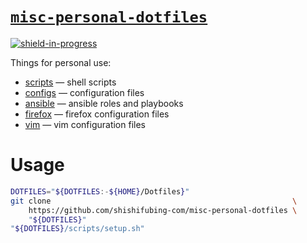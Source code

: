 # [`misc-personal-dotfiles`][repo]

<!-- shields -->

[![shield-in-progress]][repo]

Things for personal use:

- [scripts] — shell scripts
- [configs] — configuration files
- [ansible] — ansible roles and playbooks
- [firefox] — firefox configuration files
- [vim] — vim configuration files

# Usage

```bash
DOTFILES="${DOTFILES:-${HOME}/Dotfiles}"
git clone                                                      \
    https://github.com/shishifubing-com/misc-personal-dotfiles \
    "${DOTFILES}"
"${DOTFILES}/scripts/setup.sh"
```

<!-- internal links -->

[scripts]: ./scripts
[configs]: ./configs
[ansible]: ./ansible
[firefox]: ./firefox
[vim]: ./vim

<!-- external links -->

[repo]: https://github.com/shishifubing-com/misc-personal-dotfiles

<!-- shield links -->

[shield-in-progress]: https://img.shields.io/badge/status-in--progress-success?style=for-the-badge
